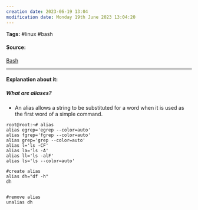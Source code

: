 ```yaml
---
creation date: 2023-06-19 13:04
modification date: Monday 19th June 2023 13:04:20
---
```


**Tags:** #linux #bash 

#### Source:
[Bash](https://tldp.org/LDP/Bash-Beginners-Guide/html/sect_03_05.html)

--------------------------------------

#### Explanation about it:

##### What are aliases?

* An alias allows a string to be substituted for a word when it is used as the first word of a simple command.

```
root@root:~# alias
alias egrep='egrep --color=auto'
alias fgrep='fgrep --color=auto'
alias grep='grep --color=auto'
alias l='ls -CF'
alias la='ls -A'
alias ll='ls -alF'
alias ls='ls --color=auto'

```

```
#create alias
alias dh="df -h"
dh


#remove alias
unalias dh
```

